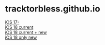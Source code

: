 # tracktorbless.github.io


[iOS 17-](yandexbrowser-open-url://App-prefs%3ASAFARI%26path%3DSEARCH_ENGINE_SETTING&appmetrica_tracking_id=749664939878201583)  
[iOS 18 current](yandexbrowser-open-url://App-prefs%3Acom.apple.mobilesafari&appmetrica_tracking_id=749664939878201583)  
[iOS 18 current + new](yandexbrowser-open-url://App-prefs%3Acom.apple.mobilesafari&appmetrica_tracking_id=749664939878201583?new_uri=settings-navigation%3A%2F%2Fcom.apple.Settings.Apps%2Fcom.apple.mobilesafari%2FSEARCH_ENGINE_SETTING)  
[iOS 18 only new](yandexbrowser-open-url://App-prefs?new_uri=settings-navigation%3A%2F%2Fcom.apple.Settings.Apps%2Fcom.apple.mobilesafari%2FSEARCH_ENGINE_SETTING)  

